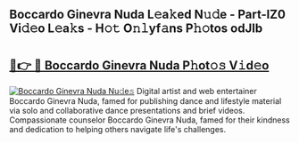 ## Boccardo Ginevra Nuda L𝚎a𝚔ed N𝚞𝚍e - Part-lZ0 Vi𝚍𝚎o L𝚎a𝚔s - H𝚘𝚝 O𝚗𝚕yf𝚊ns P𝚑𝚘tos odJIb

# <h2><a href="http://kf5oldp.oniu.top/?m=Boccardo+Ginevra+Nuda">🔗👉 🔴 Boccardo Ginevra Nuda P𝚑ot𝚘𝚜 V𝚒d𝚎o</a></h2>

[![Boccardo Ginevra Nuda Nu𝚍e𝚜](https://i.imgur.com/0qMVB7G.gif)](http://kf5oldp.oniu.top/?m=Boccardo+Ginevra+Nuda)
Digital artist and web entertainer Boccardo Ginevra Nuda, famed for publishing dance and lifestyle material via solo and collaborative dance presentations and brief videos. Compassionate counselor Boccardo Ginevra Nuda, famed for their kindness and dedication to helping others navigate life's challenges.  
